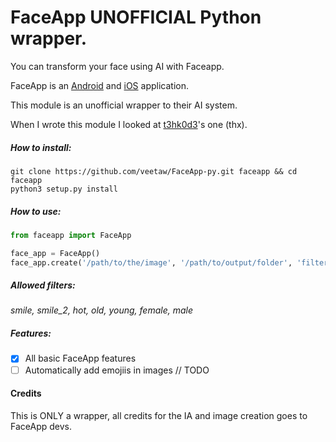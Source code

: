 # FaceApp UNOFFICIAL Python wrapper.

You can transform your face using AI with Faceapp.

FaceApp is an [Android](https://play.google.com/store/apps/details?id=io.faceapp) and [iOS](https://itunes.apple.com/app/id1180884341) application.

This module is an unofficial wrapper to their AI system.

When I wrote this module I looked at [t3hk0d3](https://github.com/t3hk0d3/ruby_faceapp)'s one (thx).

##### How to install:

```
git clone https://github.com/veetaw/FaceApp-py.git faceapp && cd faceapp
python3 setup.py install
```

##### How to use:
```python
from faceapp import FaceApp

face_app = FaceApp()
face_app.create('/path/to/the/image', '/path/to/output/folder', 'filter name', True) # True if you want to automatically crop the image, false if not
```

##### Allowed filters:
_smile, smile_2, hot, old, young, female, male_

##### Features:
- [x] All basic FaceApp features
- [ ] Automatically add emojiis in images // TODO

#### Credits
This is ONLY a wrapper, all credits for the IA and image creation goes to FaceApp devs.
